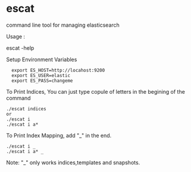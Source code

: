 # escat
command line tool for managing elasticsearch


Usage :

  escat -help


Setup Environment Variables
```
  export ES_HOST=http://locahost:9200
  export ES_USER=elastic
  export ES_PASS=changeme
```

To Print Indices, You can just type copule of letters in the begining of the command

```
./escat indices 
or 
./escat i 
./escat i a*
```

To Print Index Mapping, add "_" in the end.

```
./escat i _
./escat i a* _
```

Note: "_" only works indices,templates and snapshots.
